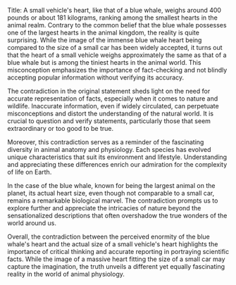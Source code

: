 Title: A small vehicle's heart, like that of a blue whale, weighs around 400 pounds or about 181 kilograms, ranking among the smallest hearts in the animal realm.
Contrary to the common belief that the blue whale possesses one of the largest hearts in the animal kingdom, the reality is quite surprising. While the image of the immense blue whale heart being compared to the size of a small car has been widely accepted, it turns out that the heart of a small vehicle weighs approximately the same as that of a blue whale but is among the tiniest hearts in the animal world. This misconception emphasizes the importance of fact-checking and not blindly accepting popular information without verifying its accuracy.

The contradiction in the original statement sheds light on the need for accurate representation of facts, especially when it comes to nature and wildlife. Inaccurate information, even if widely circulated, can perpetuate misconceptions and distort the understanding of the natural world. It is crucial to question and verify statements, particularly those that seem extraordinary or too good to be true.

Moreover, this contradiction serves as a reminder of the fascinating diversity in animal anatomy and physiology. Each species has evolved unique characteristics that suit its environment and lifestyle. Understanding and appreciating these differences enrich our admiration for the complexity of life on Earth.

In the case of the blue whale, known for being the largest animal on the planet, its actual heart size, even though not comparable to a small car, remains a remarkable biological marvel. The contradiction prompts us to explore further and appreciate the intricacies of nature beyond the sensationalized descriptions that often overshadow the true wonders of the world around us.

Overall, the contradiction between the perceived enormity of the blue whale's heart and the actual size of a small vehicle's heart highlights the importance of critical thinking and accurate reporting in portraying scientific facts. While the image of a massive heart fitting the size of a small car may capture the imagination, the truth unveils a different yet equally fascinating reality in the world of animal physiology.